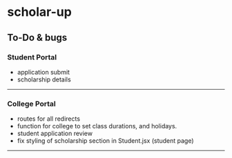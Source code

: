 # scholar-up

## To-Do & bugs
### Student Portal
- application submit
- scholarship details
---
### College Portal
- routes for all redirects
- function for college to set class durations, and holidays.
- student application  review 
- fix styling of scholarship section in Student.jsx (student page)
---
